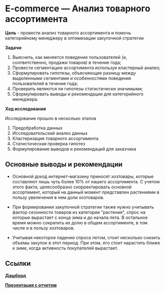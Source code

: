 # E-commerce — Анализ товарного ассортимента

**Цель** - провести анализ товарного ассортимента и помочь категорийному менеджеру в оптимизации закупочной стратегии

**Задачи**: 

1. Выяснить, как меняется поведение пользователей (и, соответственно, продажи товаров) в течение года; 
2. Провести сегментацию ассортимента используя кластерный анализ;
3. Сформулировать гипотезы, объясняющие разницу между выделенными сегментами и особенностями поведения пользователей в течение года;
4. Проверить являются ли гипотезы статистически значимыми;
5. Сформулировать выводы и рекомендации для категорийного менеджера. 

**Ход исследования**

Исследование прошло в несколько этапов

1. Предобработка данных
2. Исследовательский анализ данных
3. Кластеризация товарного ассортимента
4. Статистическая проверка гипотез
5. Формулирование выводов и рекомендаций для заказчика

## Основные выводы и рекомендации

* Основной доход интернет-магазину приносят хозтовары, которые составляют лишь чуть более 10% от нашего ассортимента. С учетом этого факта, целесообразно скорректировать основной ассортимент, который на данный момент представлен растениями в пользу увеличения в нем доли хозтоваров.

* При формировании закупочной стратегии также нужно учитывать фактор сезонности товаров из категории "растения", спрос на которые вырастает с конца зима и до начала лета. В остальное время можно сократить их долю в общем ассортименте, в том числе и в пользу хозтоваров. 

* Учитывая некоторое падение спроса летом, стоит несколько снизить объемы закупок в этот период. При этом, его стоит нарастить ближе к зиме, когда активность покупателей вырастает. 

## Ссылки
[**Дашборд**](https://public.tableau.com/app/profile/alex.sepp/viz/E-commerce_16651439600140/Dashboard1?publish=yes)

[**Презентация с отчетом**](https://disk.yandex.ru/i/xPno_6tnrlq2fg)
